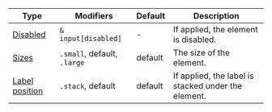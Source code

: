 | Type                              | Modifiers                   | Default | Description                                         |
| --------------------------------- | --------------------------- | ------- | --------------------------------------------------- |
| [Disabled](#switch)               | `& input[disabled]`         | -       | If applied, the element is disabled.                |
| [Sizes](#sizes)                   | `.small`, default, `.large` | default | The size of the element.                            |
| [Label position](#label-position) | `.stack`, default           | default | If applied, the label is stacked under the element. |
